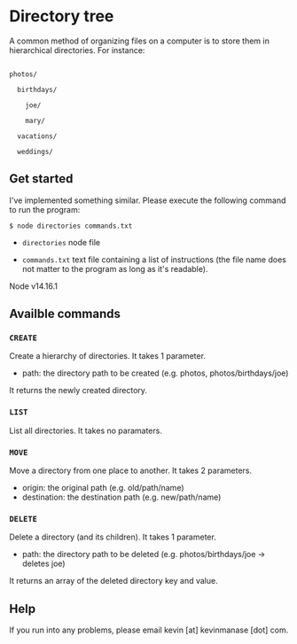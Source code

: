 
# Directory tree

A common method of organizing files on a computer is to store them in hierarchical directories. For instance:

  

```

photos/

  birthdays/

    joe/

    mary/

  vacations/

  weddings/

```

  

## Get started

I've implemented something similar. Please execute the following command to run the program:

`$ node directories commands.txt`

-  `directories` node file

-  `commands.txt` text file containing a list of instructions (the file name does not matter to the program as long as it's readable).

  Node v14.16.1

## Availble commands

### `CREATE`

Create a hierarchy of directories. It takes 1 parameter.

- path: the directory path to be created (e.g. photos, photos/birthdays/joe)  

It returns the newly created directory.

### `LIST`

List all directories. It takes no paramaters.

### `MOVE`

Move a directory from one place to another. It takes 2 parameters. 

- origin: the original path (e.g. old/path/name)
- destination: the destination path (e.g. new/path/name)

### `DELETE`

Delete a directory (and its children). It takes 1 parameter.

- path: the directory path to be deleted (e.g. photos/birthdays/joe -> deletes joe)  

It returns an array of the deleted directory key and value.


## Help
If you run into any problems, please email kevin [at] kevinmanase [dot] com.

